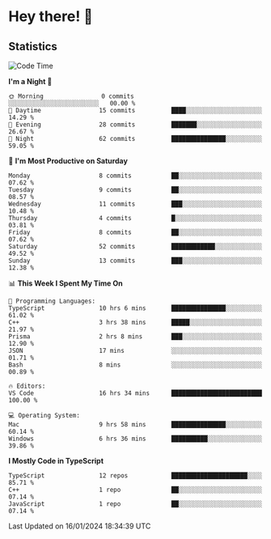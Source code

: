 # Hey there! 👋


## Statistics
<!--START_SECTION:waka-->
![Code Time](http://img.shields.io/badge/Code%20Time-95%20hrs%2025%20mins-blue)

**I'm a Night 🦉** 

```text
🌞 Morning                0 commits           ░░░░░░░░░░░░░░░░░░░░░░░░░   00.00 % 
🌆 Daytime                15 commits          ████░░░░░░░░░░░░░░░░░░░░░   14.29 % 
🌃 Evening                28 commits          ███████░░░░░░░░░░░░░░░░░░   26.67 % 
🌙 Night                  62 commits          ███████████████░░░░░░░░░░   59.05 % 
```
📅 **I'm Most Productive on Saturday** 

```text
Monday                   8 commits           ██░░░░░░░░░░░░░░░░░░░░░░░   07.62 % 
Tuesday                  9 commits           ██░░░░░░░░░░░░░░░░░░░░░░░   08.57 % 
Wednesday                11 commits          ███░░░░░░░░░░░░░░░░░░░░░░   10.48 % 
Thursday                 4 commits           █░░░░░░░░░░░░░░░░░░░░░░░░   03.81 % 
Friday                   8 commits           ██░░░░░░░░░░░░░░░░░░░░░░░   07.62 % 
Saturday                 52 commits          ████████████░░░░░░░░░░░░░   49.52 % 
Sunday                   13 commits          ███░░░░░░░░░░░░░░░░░░░░░░   12.38 % 
```


📊 **This Week I Spent My Time On** 

```text
💬 Programming Languages: 
TypeScript               10 hrs 6 mins       ███████████████░░░░░░░░░░   61.02 % 
C++                      3 hrs 38 mins       █████░░░░░░░░░░░░░░░░░░░░   21.97 % 
Prisma                   2 hrs 8 mins        ███░░░░░░░░░░░░░░░░░░░░░░   12.90 % 
JSON                     17 mins             ░░░░░░░░░░░░░░░░░░░░░░░░░   01.71 % 
Bash                     8 mins              ░░░░░░░░░░░░░░░░░░░░░░░░░   00.89 % 

🔥 Editors: 
VS Code                  16 hrs 34 mins      █████████████████████████   100.00 % 

💻 Operating System: 
Mac                      9 hrs 58 mins       ███████████████░░░░░░░░░░   60.14 % 
Windows                  6 hrs 36 mins       ██████████░░░░░░░░░░░░░░░   39.86 % 
```

**I Mostly Code in TypeScript** 

```text
TypeScript               12 repos            █████████████████████░░░░   85.71 % 
C++                      1 repo              ██░░░░░░░░░░░░░░░░░░░░░░░   07.14 % 
JavaScript               1 repo              ██░░░░░░░░░░░░░░░░░░░░░░░   07.14 % 
```




 Last Updated on 16/01/2024 18:34:39 UTC
<!--END_SECTION:waka-->

